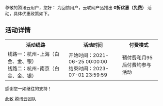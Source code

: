 尊敬的腾讯云用户，您好：
为回馈用户，云联网产品推出 **0折优惠（免费）** 活动，具体优惠政策如下。
## 活动详情
<table>
	<tr>
		<th width="40%">活动线路</th>
		<th width="35%">活动时间</th>
		<th width="25%">付费模式</th>
	</tr>
	<tr>
		<td>线路一：杭州-上海（白金、金、银）<br />
		线路二：杭州-南京（白金、金、银）<br /></td>
		<td>开始时间：2021-06-25 00:00:00 <br />
			  结束时间：2023-07-01 23:59:59  <br />	
		</td>
		<td>预付费和月95后付费均参与活动<br />
		</td>
	</tr>
</table>       
感谢您一如继往的支持！

此致
腾讯云团队


